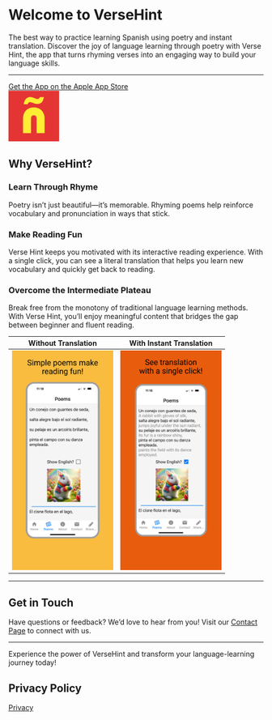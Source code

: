 
# Welcome to VerseHint

The best way to practice learning Spanish using poetry and instant translation. 
Discover the joy of language learning through poetry with Verse Hint, the app that turns rhyming verses into an engaging way to build your language skills.

---

[Get the App on the Apple App Store](https://apps.apple.com/us/app/spanish-poems/id6739074042 )  
<img src="logo.webp" width="100"> 

## Why VerseHint?

### Learn Through Rhyme
Poetry isn’t just beautiful—it’s memorable. Rhyming poems help reinforce vocabulary and pronunciation in ways that stick.

### Make Reading Fun
Verse Hint keeps you motivated with its interactive reading experience.  With a single click, you can see a literal translation that helps you learn new vocabulary and quickly get back to reading.

### Overcome the Intermediate Plateau
Break free from the monotony of traditional language learning methods. With Verse Hint, you’ll enjoy meaningful content that bridges the gap between beginner and fluent reading.


| Without Translation      | With Instant Translation |
| ----------- | ----------- |
| <img src="poems.jpg" width="200">|<img src="english_words.jpg" width="200"> |



---

## Get in Touch
Have questions or feedback? We’d love to hear from you! Visit our [Contact Page](https://forms.gle/5XrmBxbyZ7f1HqvM9) to connect with us.

---

Experience the power of VerseHint and transform your language-learning journey today!

## Privacy Policy
[Privacy](privacy.md)
